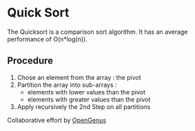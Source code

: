 # Quick Sort
The Quicksort is a comparison sort algorithm. It has an average performance of O(n*log(n)).

## Procedure
1. Chose an element from the array : the pivot
2. Partition the array into sub-arrays :
    - elements with lower values than the pivot
    - elements with greater values than the pivot
3. Apply recursively the 2nd Step on all partitions

Collaborative effort by [OpenGenus](https://github.com/opengenus)